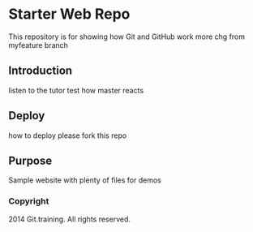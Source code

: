 # Starter Web Repo

This repository is for showing how Git and GitHub work
more chg from myfeature branch
## Introduction
listen to the tutor
test how master reacts
## Deploy
how to deploy
please fork this repo
## Purpose

Sample website with plenty of files for demos

### Copyright
2014 Git.training. All rights reserved.